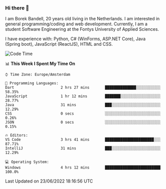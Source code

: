 ### Hi there 👋

I am Borek Bandell, 20 years old living in the Netherlands. I am interested in general programming/coding and web development. Currently, I am a student Software Engineering at the Fontys University of Applied Sciences.

I have experience with: Python, C# (WinForms, ASP.NET Core), Java (Spring boot), JavaScript (ReactJS), HTML and CSS.

<!--START_SECTION:waka-->
![Code Time](http://img.shields.io/badge/Code%20Time-188%20hrs%2057%20mins-blue)

📊 **This Week I Spent My Time On** 

```text
⌚︎ Time Zone: Europe/Amsterdam

💬 Programming Languages: 
Dart                     2 hrs 27 mins       ██████████████░░░░░░░░░░░   58.35% 
JavaScript               1 hr 12 mins        ███████░░░░░░░░░░░░░░░░░░   28.77% 
Java                     31 mins             ███░░░░░░░░░░░░░░░░░░░░░░   12.29% 
CSS                      0 secs              ░░░░░░░░░░░░░░░░░░░░░░░░░   0.26% 
JSON                     0 secs              ░░░░░░░░░░░░░░░░░░░░░░░░░   0.15%

🔥 Editors: 
VS Code                  3 hrs 41 mins       ██████████████████████░░░   87.71% 
IntelliJ                 31 mins             ███░░░░░░░░░░░░░░░░░░░░░░   12.29%

💻 Operating System: 
Windows                  4 hrs 12 mins       █████████████████████████   100.0%

```


 Last Updated on 23/06/2022 18:16:56 UTC
<!--END_SECTION:waka-->

<!--**tcBorek2002/tcBorek2002** is a ✨ _special_ ✨ repository because its `README.md` (this file) appears on your GitHub profile.

Here are some ideas to get you started:

- 🔭 I’m currently working on ...
- 🌱 I’m currently learning ...
- 👯 I’m looking to collaborate on ...
- 🤔 I’m looking for help with ...
- 💬 Ask me about ...
- 📫 How to reach me: ...
- 😄 Pronouns: ...
- ⚡ Fun fact: ...
-->
